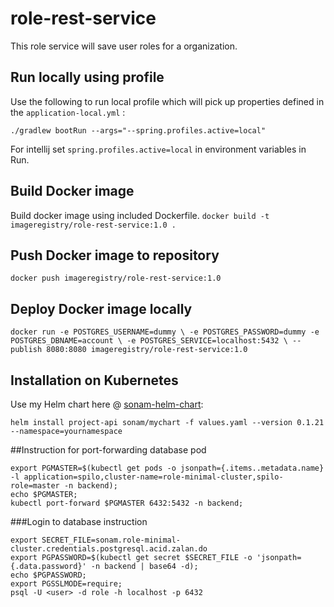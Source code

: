 # role-rest-service
This role service will save user roles for a organization.

## Run locally using profile
Use the following to run local profile which will pick up properties defined in the `application-local.yml` :

```
./gradlew bootRun --args="--spring.profiles.active=local"
```

For intellij set `spring.profiles.active=local` in environment variables in Run.

## Build Docker image
Build docker image using included Dockerfile.
`docker build -t imageregistry/role-rest-service:1.0 .` 

## Push Docker image to repository
`docker push imageregistry/role-rest-service:1.0`

## Deploy Docker image locally
`docker run -e POSTGRES_USERNAME=dummy \
 -e POSTGRES_PASSWORD=dummy -e POSTGRES_DBNAME=account \
  -e POSTGRES_SERVICE=localhost:5432 \
 --publish 8080:8080 imageregistry/role-rest-service:1.0`


## Installation on Kubernetes
Use my Helm chart here @ [sonam-helm-chart](https://github.com/sonamsamdupkhangsar/sonam-helm-chart):

```
helm install project-api sonam/mychart -f values.yaml --version 0.1.21 --namespace=yournamespace
```

##Instruction for port-forwarding database pod
```
export PGMASTER=$(kubectl get pods -o jsonpath={.items..metadata.name} -l application=spilo,cluster-name=role-minimal-cluster,spilo-role=master -n backend); 
echo $PGMASTER;
kubectl port-forward $PGMASTER 6432:5432 -n backend;
```

###Login to database instruction
```
export SECRET_FILE=sonam.role-minimal-cluster.credentials.postgresql.acid.zalan.do
export PGPASSWORD=$(kubectl get secret $SECRET_FILE -o 'jsonpath={.data.password}' -n backend | base64 -d);
echo $PGPASSWORD;
export PGSSLMODE=require;
psql -U <user> -d role -h localhost -p 6432

```
